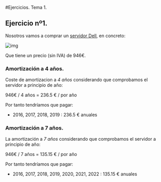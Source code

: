 #Ejercicios. Tema 1.

	
## Ejercicio nº1.


Nosotros vamos a comprar un [servidor Dell](http://www.dell.com/es/empresas/p/poweredge-t430/pd?oc=pet43001x%20-%20offer%20valid%20until%2028.10.2016&model_id=poweredge-t430), en concreto:


![img](https://i.sli.mg/vEsNT8.png)

Que tiene un precio (sin IVA) de 946€. 

### Amortización a 4 años.
Coste de amortizacion a *4 años* considerando que comprobamos el servidor a principio de año:

946€ / 4 años = 236.5 € / por año

Por tanto tendríamos que pagar:

* 2016, 2017, 2018, 2019 : 236.5 € anuales
### Amortización a 7 años.


La amortización a *7 años* considerando que comprobamos el servidor a principio de año:

946€ / 7 años = 135.15 € / por año

Por tanto tendríamos que pagar:
 
* 2016, 2017, 2018, 2019, 2020, 2021, 2022 : 135.15 € anuales

